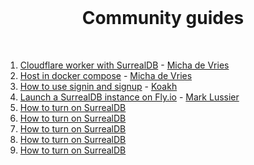 <br>

<h1 align="center">Community guides</h1>

<br>

1. [Cloudflare worker with SurrealDB](01-Cloudflare_worker_with_SurrealDB.md) - [Micha de Vries](https://github.com/kearfy)
2. [Host in docker compose](02-Host_in_docker_compose.md) - [Micha de Vries](https://github.com/kearfy)
3. [How to use signin and signup](03_How_to_use_signin_and_signup.md) - [Koakh](https://github.com/koakh)
4. [Launch a SurrealDB instance on Fly.io](04-Launch_Instance_On_Flyio.md) - [Mark Lussier](https://github.com/intabulas)
5. [How to turn on SurrealDB]()
6. [How to turn on SurrealDB]()
7. [How to turn on SurrealDB]()
8. [How to turn on SurrealDB]()
9. [How to turn on SurrealDB]()
